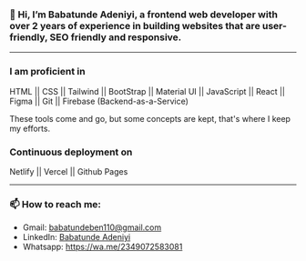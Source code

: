 ### 👋 Hi, I’m Babatunde Adeniyi, a frontend web developer with over 2 years of experience in building websites that are user-friendly, SEO friendly and responsive.
---

### I am proficient in

HTML || CSS || Tailwind || BootStrap || Material UI || JavaScript || React || Figma || Git || Firebase (Backend-as-a-Service)

These tools come and go, but some concepts are kept, that's where I keep my efforts.

### Continuous deployment on

Netlify || Vercel || Github Pages

---

### 📫 How to reach me:
- Gmail: <babatundeben110@gmail.com>
- LinkedIn: [Babatunde Adeniyi](https://www.linkedin.com/in/babatundeadeniyi/)
- Whatsapp: <https://wa.me/2349072583081>


